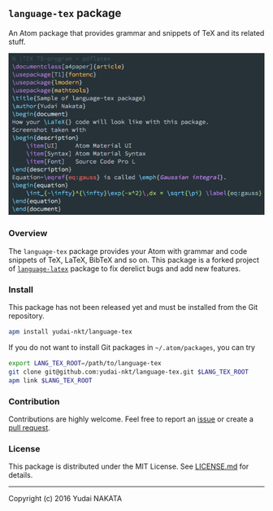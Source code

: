 `language-tex` package
---
An Atom package that provides grammar and snippets of TeX and its related stuff.

![sample of language-tex package](./_img/preview.png "sample of language-tex package")

### Overview
The `language-tex` package provides your Atom with grammar and code snippets of TeX, LaTeX, BibTeX and so on.
This package is a forked project of [`language-latex`](https://github.com/area/language-latex) package to fix derelict bugs and add new features.


### Install
This package has not been released yet and must be installed from the Git repository.

```bash
apm install yudai-nkt/language-tex
```

If you do not want to install Git packages in `~/.atom/packages`, you can try

```bash
export LANG_TEX_ROOT=/path/to/language-tex
git clone git@github.com:yudai-nkt/language-tex.git $LANG_TEX_ROOT
apm link $LANG_TEX_ROOT
```

### Contribution
Contributions are highly welcome. Feel free to report an [issue](https://github.com/yudai-nkt/language-tex/issues) or create a [pull request](https://github.com/yudai-nkt/language-tex/pulls).

### License
This package is distributed under the MIT License.
See [LICENSE.md](./LICENSE.md) for details.

---
Copyright (c) 2016 Yudai NAKATA

